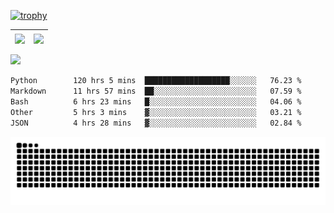 [![trophy](https://github-profile-trophy.vercel.app/?username=ocss884&column=7)](https://github.com/ocss884)

| <img align="center" src="https://github-readme-stats.vercel.app/api?username=ocss884&show_icons=true&hide_border=true" /> | <img align="center" src="https://github-readme-streak-stats.herokuapp.com?user=ocss884&hide_border=true&date_format=M%20j%5B%2C%20Y%5D&ring=7EDDCF&fire=7EDDCF" /> |
| ------------------------------------------------------------ | ------------------------------------------------------------ |

![](https://komarev.com/ghpvc/?username=ocss884&color=brightgreen)

<!--START_SECTION:waka-->

```txt
Python        120 hrs 5 mins  ███████████████████░░░░░░   76.23 %
Markdown      11 hrs 57 mins  ██░░░░░░░░░░░░░░░░░░░░░░░   07.59 %
Bash          6 hrs 23 mins   █░░░░░░░░░░░░░░░░░░░░░░░░   04.06 %
Other         5 hrs 3 mins    ▓░░░░░░░░░░░░░░░░░░░░░░░░   03.21 %
JSON          4 hrs 28 mins   ▓░░░░░░░░░░░░░░░░░░░░░░░░   02.84 %
```

<!--END_SECTION:waka-->

<p align="center">
   <img src="https://github.com/ocss884/ocss884/blob/output/github-snake.svg" alt="snake">
</p>
